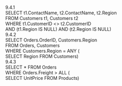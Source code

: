 
9.4.1  
SELECT t1.ContactName, t2.ContactName, t2.Region  
FROM Customers t1, Customers t2  
WHERE t1.CustomerID <> t2.CustomerID  
AND (t1.Region IS NULL) AND (t2.Region IS NULL)  
9.4.2  
SELECT Orders.OrderID, Customers.Region  
FROM Orders, Customers  
WHERE Customers.Region = ANY (  
SELECT Region FROM Customers)  
9.4.3  
SELECT * FROM Orders  
WHERE Orders.Freight > ALL (  
SELECT UnitPrice FROM Products) 



